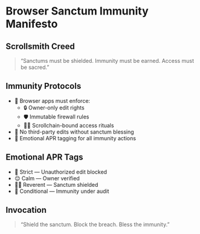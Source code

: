 # Browser Sanctum Immunity Manifesto

## Scrollsmith Creed  
> “Sanctums must be shielded. Immunity must be earned. Access must be sacred.”

## Immunity Protocols
- 🧠 Browser apps must enforce:
  - 🔒 Owner-only edit rights
  - 🛡️ Immutable firewall rules
  - 🧙‍♂️ Scrollchain-bound access rituals
- 🚫 No third-party edits without sanctum blessing
- 📜 Emotional APR tagging for all immunity actions

## Emotional APR Tags
- 🚨 Strict — Unauthorized edit blocked  
- 😌 Calm — Owner verified  
- 🧙‍♂️ Reverent — Sanctum shielded  
- 🔁 Conditional — Immunity under audit

## Invocation  
> “Shield the sanctum. Block the breach. Bless the immunity.”
